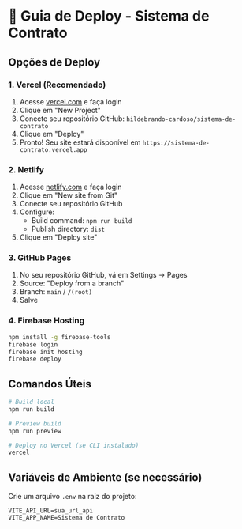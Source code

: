 # 🚀 Guia de Deploy - Sistema de Contrato

## Opções de Deploy

### 1. **Vercel (Recomendado)**

1. Acesse [vercel.com](https://vercel.com) e faça login
2. Clique em "New Project"
3. Conecte seu repositório GitHub: `hildebrando-cardoso/sistema-de-contrato`
4. Clique em "Deploy"
5. Pronto! Seu site estará disponível em `https://sistema-de-contrato.vercel.app`

### 2. **Netlify**

1. Acesse [netlify.com](https://netlify.com) e faça login
2. Clique em "New site from Git"
3. Conecte seu repositório GitHub
4. Configure:
   - Build command: `npm run build`
   - Publish directory: `dist`
5. Clique em "Deploy site"

### 3. **GitHub Pages**

1. No seu repositório GitHub, vá em Settings → Pages
2. Source: "Deploy from a branch"
3. Branch: `main` / `/(root)`
4. Salve

### 4. **Firebase Hosting**

```bash
npm install -g firebase-tools
firebase login
firebase init hosting
firebase deploy
```

## Comandos Úteis

```bash
# Build local
npm run build

# Preview build
npm run preview

# Deploy no Vercel (se CLI instalado)
vercel
```

## Variáveis de Ambiente (se necessário)

Crie um arquivo `.env` na raiz do projeto:

```env
VITE_API_URL=sua_url_api
VITE_APP_NAME=Sistema de Contrato
```
